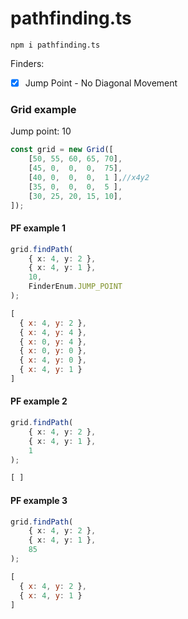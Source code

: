 # pathfinding.ts

`npm i pathfinding.ts`

Finders:
- [x] Jump Point - No Diagonal Movement

### Grid example
Jump point: 10
```ts
const grid = new Grid([
    [50, 55, 60, 65, 70],
    [45, 0,  0,  0,  75],
    [40, 0,  0,  0,  1 ],//x4y2
    [35, 0,  0,  0,  5 ],
    [30, 25, 20, 15, 10],
]);
```
#### PF example 1
```ts
grid.findPath(
    { x: 4, y: 2 }, 
    { x: 4, y: 1 }, 
    10,
    FinderEnum.JUMP_POINT
);
```
```js
[
  { x: 4, y: 2 },
  { x: 4, y: 4 },
  { x: 0, y: 4 },
  { x: 0, y: 0 },
  { x: 4, y: 0 },
  { x: 4, y: 1 }
]

```
#### PF example 2
```ts
grid.findPath(
    { x: 4, y: 2 }, 
    { x: 4, y: 1 }, 
    1
);
```
```js
[ ]
```
#### PF example 3
```ts
grid.findPath(
    { x: 4, y: 2 }, 
    { x: 4, y: 1 }, 
    85
);
```
```js
[
  { x: 4, y: 2 },
  { x: 4, y: 1 }
]
```
